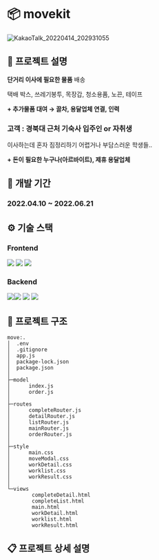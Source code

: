# 📦 movekit
![KakaoTalk_20220414_202931055](https://user-images.githubusercontent.com/46878756/168100814-4b6a9836-06a4-4ba0-b0e4-546b7d9118ca.png)
## 📒 프로젝트 설명
**단거리 이사에 필요한 물품** 배송

택배 박스, 쓰레기봉투, 목장갑, 청소용품, 노끈, 테이프

**+ 추가물품 대여 → 끌차, 용달업체 연결, 인력** 

### **고객 : 경북대 근처 기숙사 입주인 or 자취생**

이사하는데 혼자 짐정리하기 어렵거나 부담스러운 학생들..

**+ 돈이 필요한 누구나(아르바이트), 제휴 용달업체**

## 📅 개발 기간
### 2022.04.10 ~ 2022.06.21
## ⚙ 기술 스택
  ### Frontend
  <img src="https://img.shields.io/badge/javascript-F7DF1E?style=for-the-badge&logo=javascript&logoColor=black"> <img src="https://img.shields.io/badge/html5-E34F26?style=for-the-badge&logo=html5&logoColor=white"> 
  <img src="https://img.shields.io/badge/css-1572B6?style=for-the-badge&logo=css3&logoColor=white">
  ### Backend
  <img src="https://img.shields.io/badge/jquery-0769AD?style=for-the-badge&logo=jquery&logoColor=white"><img src="https://img.shields.io/badge/node.js-339933?style=for-the-badge&logo=Node.js&logoColor=white">
  <img src="https://img.shields.io/badge/express-000000?style=for-the-badge&logo=express&logoColor=white">
  <img src="https://img.shields.io/badge/mongoDB-47A248?style=for-the-badge&logo=MongoDB&logoColor=white">

## 📁 프로젝트 구조
```
move:.
│  .env
│  .gitignore
│  app.js
│  package-lock.json
│  package.json
│
├─model
│      index.js
│      order.js
│
├─routes
│      completeRouter.js
│      detailRouter.js
│      listRouter.js
│      mainRouter.js
│      orderRouter.js
│
├─style
│      main.css
│      moveModal.css
│      workDetail.css
│      worklist.css
│      workResult.css
│
└─views
        completeDetail.html
        completeList.html
        main.html
        workDetail.html
        worklist.html
        workResult.html
```
## 📋 프로젝트 상세 설명
